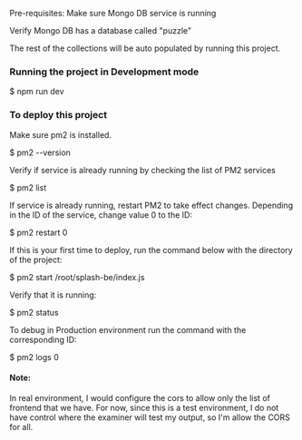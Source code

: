 Pre-requisites:
Make sure Mongo DB service is running


Verify Mongo DB has a database called "puzzle"

The rest of the collections will be auto populated by running this project.

### Running the project in Development mode

$ npm run dev

### To deploy this project

Make sure pm2 is installed.

$ pm2 --version

Verify if service is already running by checking the list of PM2 services

$ pm2 list

If service is already running, restart PM2 to take effect changes.
Depending in the ID of the service, change value 0 to the ID:

$ pm2 restart 0

If this is your first time to deploy, run the command below with the directory of the project:

$ pm2 start /root/splash-be/index.js

Verify that it is running:

$ pm2 status

To debug in Production environment run the command with the corresponding ID:

$ pm2 logs 0


#### Note:
In real environment,
I would configure the cors to allow only the list of frontend that we have.
For now, since this is a test environment, I do not have control where the examiner will test my output, so I'm allow the CORS for all.



